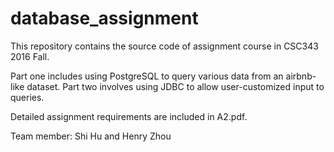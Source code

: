 # database_assignment

This repository contains the source code of assignment course in CSC343 2016 Fall.

Part one includes using PostgreSQL to query various data from an airbnb-like dataset.
Part two involves using JDBC to allow user-customized input to queries.

Detailed assignment requirements are included in A2.pdf.

Team member: Shi Hu and Henry Zhou
